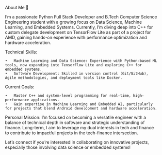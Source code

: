 
About Me 👋

I’m a passionate Python Full Stack Developer and B.Tech Computer Science Engineering student with a growing focus on Data Science, Machine Learning, and Embedded Systems. Currently, I’m diving deep into C++ for custom delegate development on TensorFlow Lite as part of a project for AMD, gaining hands-on experience with performance optimization and hardware acceleration.

Technical Skills:

	•	Machine Learning and Data Science: Experience with Python-based ML tools, now expanding into TensorFlow Lite and exploring C++ for embedded systems.
	•	Software Development: Skilled in version control (Git/GitHub), Agile methodologies, and deployment tools like Docker.

Current Goals:

	•	Master C++ and system-level programming for real-time, high-performance applications.
	•	Gain expertise in Machine Learning and Embedded AI, particularly for projects that blend Android development and hardware acceleration.

Personal Mission:
I’m focused on becoming a versatile engineer with a balance of technical depth in software and strategic understanding of finance. Long-term, I aim to leverage my dual interests in tech and finance to contribute to impactful projects in the tech-finance intersection.

Let’s connect if you’re interested in collaborating on innovative projects, especially those involving data science or embedded systems!
